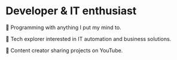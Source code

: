 # Developer & IT enthusiast

🧠 Programming with anything I put my mind to.

🚀 Tech explorer interested in IT automation and business solutions.

🎨 Content creator sharing projects on YouTube.
